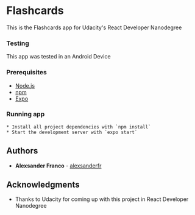 # Flashcards
This is the Flashcards app for Udacity's React Developer Nanodegree

### Testing
This app was tested in an Android Device

### Prerequisites

* [Node.js](https://nodejs.org)
* [npm](https://www.npmjs.com/)
* [Expo](https://expo.io/)

### Running app

```
* Install all project dependencies with `npm install`
* Start the development server with `expo start`
```

## Authors

* **Alexsander Franco** -  [alexsanderfr](https://github.com/alexsanderfr)

## Acknowledgments

* Thanks to Udacity for coming up with this project in React Developer Nanodegree
